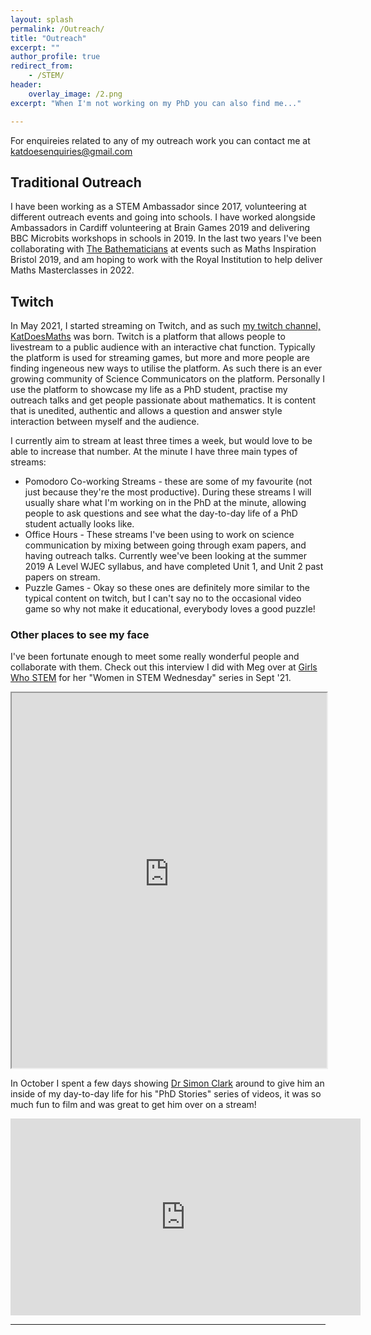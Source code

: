 ```yaml
---
layout: splash
permalink: /Outreach/
title: "Outreach"
excerpt: ""
author_profile: true
redirect_from: 
    - /STEM/
header: 
    overlay_image: /2.png
excerpt: "When I'm not working on my PhD you can also find me..."

---
```


For enquireies related to any of my outreach work you can contact me at katdoesenquiries@gmail.com


## Traditional Outreach 

I have been working as a STEM Ambassador since 2017, volunteering at different outreach events and going into schools. I have worked alongside Ambassadors in Cardiff volunteering at Brain Games 2019 and delivering BBC Microbits workshops in schools in 2019.  In the last two years I've been collaborating with <a href="https://people.bath.ac.uk/cs640/Bathematicians.html">The Bathematicians</a> at events such as Maths Inspiration Bristol 2019, and am hoping to work with the Royal Institution to help deliver Maths Masterclasses in 2022. 


## Twitch 

<div>
<div id="twitch-embed" style="float: right"></div>

<!-- Load the Twitch embed script -->
<script src="https://embed.twitch.tv/embed/v1.js" ></script>

<!-- Create a Twitch.Embed object that will render within the "twitch-embed" element. -->
<script type="text/javascript">
    var embed = new Twitch.Embed("twitch-embed", {
    width: 720,
    height: 405,
    channel: "KatDoesMaths",
    layout: "video",
    autoplay: true,
    // Only needed if this page is going to be embedded on other websites
    parent: ["katdoesmaths.me","kap39.github.io", "katdoesmaths.me/Outreach", "kap39.github.io/Outreach"]
    });

    embed.addEventListener(Twitch.Embed.VIDEO_READY, () => {
    var player = embed.getPlayer();
    player.play();
    });
</script>

In May 2021, I started streaming on Twitch, and as such <a href="https://twitch.tv/KatDoesMaths">my twitch channel, KatDoesMaths</a> was born. Twitch is a platform that allows people to livestream to a public audience with an interactive chat function. Typically the platform is used for streaming games, but more and more people are finding ingeneous new ways to utilise the platform. As such there is an ever growing community of Science Communicators on the platform. Personally I use the platform to showcase my life as a PhD student, practise my outreach talks and get people passionate about mathematics. It is content that is unedited, authentic and allows a question and answer style interaction between myself and the audience. 

I currently aim to stream at least three times a week, but would love to be able to increase that number. At the minute I have three main types of streams: 
<ul>
    <li> Pomodoro Co-working Streams - these are some of my favourite (not just because they're the most productive). During these streams I will usually share what I'm working on in the PhD at the minute, allowing people to ask questions and see what the day-to-day life of a PhD student actually looks like. </li>
    <li> Office Hours - These streams I've been using to work on science communication by mixing between going through exam papers, and having outreach talks. Currently wee've been looking at the summer 2019 A Level WJEC syllabus, and have completed Unit 1, and Unit 2 past papers on stream. </li>
    <li> Puzzle Games - Okay so these ones are definitely more similar to the typical content on twitch, but I can't say no to the occasional video game so why not make it educational, everybody loves a good puzzle!</li>
</ul>

</div>

<h3> Other places to see my face </h3>

I've been fortunate enough to meet some really wonderful people and collaborate with them. Check out this interview I did with Meg over at <a href="https://girlswhostem.wordpress.com">Girls Who STEM</a> for her "Women in STEM Wednesday" series in  Sept '21.

<iframe src="https://girlswhostem.wordpress.com/2021/09/01/women-in-stem-wednesday-kat/" width="100%" height="600">
  <p>Your browser does not support iframes.</p>
</iframe>

In October I spent a few days showing <a href="https://simonpxfphys.com">Dr Simon Clark</a> around to give him an inside of my day-to-day life for his "PhD Stories" series of videos, it was so much fun to film and was great to get him over on a stream!

<iframe width="560" height="315" src="https://www.youtube.com/embed/2hgG4ieFuKw" title="YouTube video player" frameborder="0" allow="accelerometer; autoplay; clipboard-write; encrypted-media; gyroscope; picture-in-picture" allowfullscreen></iframe>


---